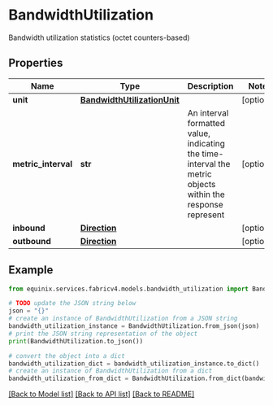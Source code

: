 # BandwidthUtilization

Bandwidth utilization statistics (octet counters-based)

## Properties

Name | Type | Description | Notes
------------ | ------------- | ------------- | -------------
**unit** | [**BandwidthUtilizationUnit**](BandwidthUtilizationUnit.md) |  | [optional] 
**metric_interval** | **str** | An interval formatted value, indicating the time-interval the metric objects within the response represent | [optional] 
**inbound** | [**Direction**](Direction.md) |  | [optional] 
**outbound** | [**Direction**](Direction.md) |  | [optional] 

## Example

```python
from equinix.services.fabricv4.models.bandwidth_utilization import BandwidthUtilization

# TODO update the JSON string below
json = "{}"
# create an instance of BandwidthUtilization from a JSON string
bandwidth_utilization_instance = BandwidthUtilization.from_json(json)
# print the JSON string representation of the object
print(BandwidthUtilization.to_json())

# convert the object into a dict
bandwidth_utilization_dict = bandwidth_utilization_instance.to_dict()
# create an instance of BandwidthUtilization from a dict
bandwidth_utilization_from_dict = BandwidthUtilization.from_dict(bandwidth_utilization_dict)
```
[[Back to Model list]](../README.md#documentation-for-models) [[Back to API list]](../README.md#documentation-for-api-endpoints) [[Back to README]](../README.md)


